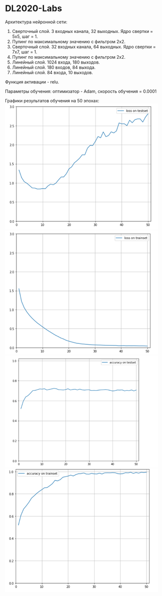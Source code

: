 # DL2020-Labs
Архитектура нейронной сети:
1. Сверточный слой. 3 входных канала, 32 выходных. Ядро свертки = 5x5, шаг = 1.
2. Пулинг по максимальному значению с фильтром 2x2.
3. Сверточный слой. 32 входных канала, 64 выходных. Ядро свертки = 7x7, шаг = 1.
4. Пулинг по максимальному значению с фильтром 2x2.
5. Линейный слой. 1024 входа, 180 выходов.
6. Линейный слой. 180 входов, 84 выхода.
7. Линейный слой. 84 входа, 10 выходов.

Функция активации - relu.

Параметры обучения:
оптимизатор - Adam, скорость обучения = 0.0001

Графики результатов обучения на 50 эпохах:
![](testloss.png)
![](trainloss.png)
![](testacc.png)
![](trainacc.png)


